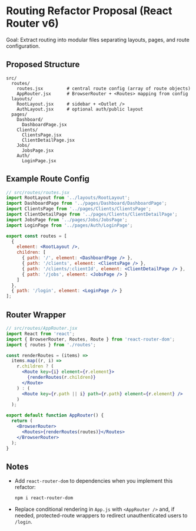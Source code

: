 # Routing Refactor Proposal (React Router v6)

Goal: Extract routing into modular files separating layouts, pages, and route configuration.

## Proposed Structure

```
src/
  routes/
    routes.jsx         # central route config (array of route objects)
    AppRouter.jsx      # BrowserRouter + <Routes> mapping from config
  layouts/
    RootLayout.jsx     # sidebar + <Outlet />
    AuthLayout.jsx     # optional auth/public layout
  pages/
    Dashboard/
      DashboardPage.jsx
    Clients/
      ClientsPage.jsx
      ClientDetailPage.jsx
    Jobs/
      JobsPage.jsx
    Auth/
      LoginPage.jsx
```

## Example Route Config

```jsx
// src/routes/routes.jsx
import RootLayout from '../layouts/RootLayout';
import DashboardPage from '../pages/Dashboard/DashboardPage';
import ClientsPage from '../pages/Clients/ClientsPage';
import ClientDetailPage from '../pages/Clients/ClientDetailPage';
import JobsPage from '../pages/Jobs/JobsPage';
import LoginPage from '../pages/Auth/LoginPage';

export const routes = [
  {
    element: <RootLayout />,
    children: [
      { path: '/', element: <DashboardPage /> },
      { path: '/clients', element: <ClientsPage /> },
      { path: '/clients/:clientId', element: <ClientDetailPage /> },
      { path: '/jobs', element: <JobsPage /> }
    ]
  },
  { path: '/login', element: <LoginPage /> }
];
```

## Router Wrapper

```jsx
// src/routes/AppRouter.jsx
import React from 'react';
import { BrowserRouter, Routes, Route } from 'react-router-dom';
import { routes } from './routes';

const renderRoutes = (items) =>
  items.map((r, i) =>
    r.children ? (
      <Route key={i} element={r.element}>
        {renderRoutes(r.children)}
      </Route>
    ) : (
      <Route key={r.path || i} path={r.path} element={r.element} />
    )
  );

export default function AppRouter() {
  return (
    <BrowserRouter>
      <Routes>{renderRoutes(routes)}</Routes>
    </BrowserRouter>
  );
}
```

## Notes

- Add `react-router-dom` to dependencies when you implement this refactor:
  ```bash
  npm i react-router-dom
  ```
- Replace conditional rendering in `App.js` with `<AppRouter />` and, if needed, protected-route wrappers to redirect unauthenticated users to `/login`.